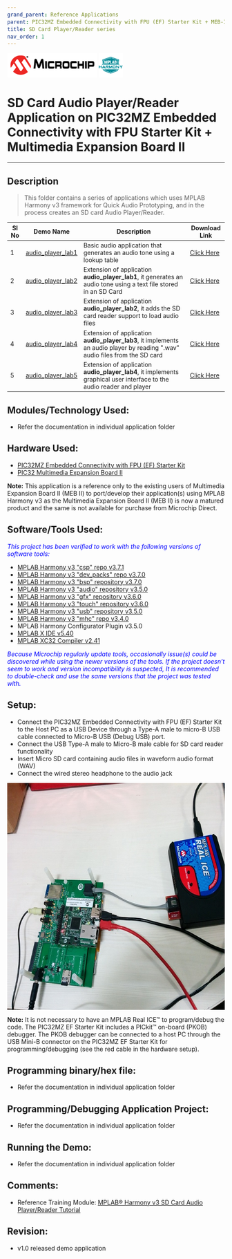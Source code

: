 ```yaml
---
grand_parent: Reference Applications
parent: PIC32MZ Embedded Connectivity with FPU (EF) Starter Kit + MEB-II
title: SD Card Player/Reader series
nav_order: 1
---
```

<img src = "images/microchip_logo.png">
<img src = "images/microchip_mplab_harmony_logo_small.png">

# SD Card Audio Player/Reader Application on PIC32MZ Embedded Connectivity with FPU Starter Kit + Multimedia Expansion Board II
-----
## Description

>  This folder contains a series of applications which uses MPLAB Harmony v3 framework
   for Quick Audio Prototyping, and in the process creates an SD card Audio Player/Reader.

   |SI No| Demo Name | Description | Download Link |
   | --- | --- | -- | -- |
   | 1 |[audio_player_lab1](./audio_player_lab1/readme.md) | Basic audio application that generates an audio tone using a lookup table | [Click Here](https://github.com/MicrochipTech/MPLAB-Harmony-Reference-Apps/releases/latest/download/audio_player_lab1.zip) |
   | 2 |[audio_player_lab2](./audio_player_lab2/readme.md) | Extension of application **audio_player_lab1**, it generates an audio tone using a text file stored in an SD Card | [Click Here](https://github.com/MicrochipTech/MPLAB-Harmony-Reference-Apps/releases/latest/download/audio_player_lab2.zip) |
   | 3 |[audio_player_lab3](./audio_player_lab3/readme.md) | Extension of application **audio_player_lab2**, it adds the SD card reader support to load audio files | [Click Here](https://github.com/MicrochipTech/MPLAB-Harmony-Reference-Apps/releases/latest/download/audio_player_lab3.zip) |
   | 4 |[audio_player_lab4](./audio_player_lab4/readme.md) | Extension of application **audio_player_lab3**, it implements an audio player by reading ".wav" audio files from the SD card | [Click Here](https://github.com/MicrochipTech/MPLAB-Harmony-Reference-Apps/releases/latest/download/audio_player_lab4.zip) |
   | 5 |[audio_player_lab5](./audio_player_lab5/readme.md) | Extension of application **audio_player_lab4**, it implements graphical user interface to the audio reader and player | [Click Here](https://github.com/MicrochipTech/MPLAB-Harmony-Reference-Apps/releases/latest/download/audio_player_lab5.zip) |

  ## Modules/Technology Used:
- Refer the documentation in individual application folder

## Hardware Used:

- [PIC32MZ Embedded Connectivity with FPU (EF) Starter Kit](http://www.microchip.com/Developmenttools/ProductDetails.aspx?PartNO=DM320007)
- [PIC32 Multimedia Expansion Board II](https://www.microchip.com/DevelopmentTools/ProductDetails/DM320005-5)

**Note:** This application is a reference only to the existing users of Multimedia Expansion Board II (MEB II) to port/develop their
application(s) using MPLAB Harmony v3 as the Multimedia Expansion Board II (MEB II) is now a matured product and the same is not
available for purchase from Microchip Direct.

## Software/Tools Used:
<span style="color:blue"> *This project has been verified to work with the following versions of software tools:*</span>

 - [MPLAB Harmony v3 "csp" repo v3.7.1](https://github.com/Microchip-MPLAB-Harmony/csp/releases/tag/v3.7.1)
 - [MPLAB Harmony v3 "dev_packs" repo v3.7.0](https://github.com/Microchip-MPLAB-Harmony/dev_packs/releases/tag/v3.7.0)
 - [MPLAB Harmony v3 "bsp" repository v3.7.0](https://github.com/Microchip-MPLAB-Harmony/bsp/releases/tag/v3.7.0)
 - [MPLAB Harmony v3 "audio" repository v3.5.0](https://github.com/Microchip-MPLAB-Harmony/audio/releases/tag/v3.5.0)
 - [MPLAB Harmony v3 "gfx" repository v3.6.0](https://github.com/Microchip-MPLAB-Harmony/gfx/releases/tag/v3.6.0)
 - [MPLAB Harmony v3 "touch" repository v3.6.0](https://github.com/Microchip-MPLAB-Harmony/touch/releases/tag/v3.6.0)
 - [MPLAB Harmony v3 "usb" repository v3.5.0](https://github.com/Microchip-MPLAB-Harmony/usb/releases/tag/v3.5.0)
 - [MPLAB Harmony v3 "mhc" repo v3.4.0](https://github.com/Microchip-MPLAB-Harmony/mhc/releases/tag/v3.4.0)
 -  MPLAB Harmony Configurator Plugin v3.5.0
 - [MPLAB X IDE v5.40](https://www.microchip.com/mplab/mplab-x-ide)
 - [MPLAB XC32 Compiler v2.41](https://www.microchip.com/mplab/compilers)

<span style="color:blue"> *Because Microchip regularly update tools, occasionally issue(s) could be discovered while using the newer versions of the tools. If the project doesn’t seem to work and version incompatibility is suspected, It is recommended to double-check and use the same versions that the project was tested with.* </span>

## Setup:
- Connect the PIC32MZ Embedded Connectivity with FPU (EF) Starter Kit to the Host PC as a USB Device
  through a Type-A male to micro-B USB cable connected to Micro-B USB (Debug USB) port.
- Connect the USB Type-A male to Micro-B male cable for SD card reader functionality
- Insert Micro SD card containing audio files in waveform audio format (WAV)
- Connect the wired stereo headphone to the audio jack
<img src = "images/hardware_setup.png" width="700" height="525" align="middle">

**Note:**
It is not necessary to have an MPLAB Real ICE™ to program/debug the code. The PIC32MZ EF Starter Kit
includes a PICkit™ on-board (PKOB) debugger. The PKOB debugger can be connected to a host PC through
the USB Mini-B connector on the PIC32MZ EF Starter Kit for programming/debugging
(see the red cable in the hardware setup).

## Programming binary/hex file:
- Refer the documentation in individual application folder

## Programming/Debugging Application Project:
- Refer the documentation in individual application folder

## Running the Demo:
- Refer the documentation in individual application folder

## Comments:
- Reference Training Module: [MPLAB® Harmony v3 SD Card Audio Player/Reader Tutorial](https://microchipdeveloper.com/harmony3:audio-player)

## Revision:
- v1.0 released demo application
